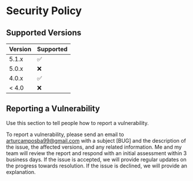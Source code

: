 # Security Policy

## Supported Versions

| Version | Supported          |
| ------- | ------------------ |
| 5.1.x   | :white_check_mark: |
| 5.0.x   | :x:                |
| 4.0.x   | :white_check_mark: |
| < 4.0   | :x:                |

## Reporting a Vulnerability

Use this section to tell people how to report a vulnerability.


To report a vulnerability, please send an email to arturcamposba99@gmail.com with a subject [BUG] and the description of the issue, the affected versions, and any related information. Me and my team will review the report and respond with an initial assessment within 3 business days. If the issue is accepted, we will provide regular updates on the progress towards resolution. If the issue is declined, we will provide an explanation.
